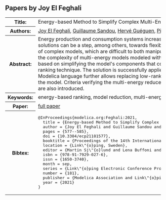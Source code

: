 ## Papers by Joy El Feghali
<table><tr><th>Title:</th>
<td>Energy-based Method to Simplify Complex Multi-Energy Modelica Models</td>
</tr>
<tr><th>Authors:</th>
<td>
<a href="/proceedings/authors/JoyElFeghali">Joy El Feghali</a>, <a href="/proceedings/authors/GuillaumeSandou">Guillaume Sandou</a>, <a href="/proceedings/authors/HerveGueguen">Hervé Guéguen</a>, <a href="/proceedings/authors/PierreHaessig">Pierre Haessig</a> and <a href="/proceedings/authors/DamienFaille">Damien Faille</a></td>
</tr>
<tr><th>Abstract:</th>
<td>Energy production and consumption systems increasingly require more flexibility. The design of new control solutions can be a step, among others, towards flexibility. However, these control solutions often rely on the use of complex models, which are difficult to both manipulate and simulate. This paper presents a solution to reduce the complexity of multi-energy models modeled with Modelica language. This complexity-reducing solution is based on simplifying the model&#x27;s components that contribute less to the total energy using an energy-based ranking technique. The solution is successfully applied to a complex city district model. A property of the Modelica language further allows replacing low-ranked components without being compelled to fully redesign the model. Criteria verifying the multi-energy reduced model&#x27;s precision, while respecting physical constraints, are also introduced.</td></tr>
<tr><th>Keywords:</th>
<td>energy-based ranking, model reduction, multi-energy systems, Modelica</td></tr>
<tr><th>Paper:</th>
<td><a href="https://doi.org/10.3384/ecp21181577">full paper</a></td>
</tr>
<tr><th>Bibtex:</th>
<td><pre>
@InProceedings{modelica.org:Feghali:2021,
  title = {Energy-based Method to Simplify Complex Multi-Energy Modelica Models},
  author = {Joy El Feghali and Guillaume Sandou and Herv\&#x27;e Gu\&#x27;eguen and Pierre Haessig and Damien Faille},
  pages = {577--585},
  doi = {10.3384/ecp21181577},
  booktitle = {Proceedings of the 14th International Modelica Conference},
  location = {Link\&quot;{o}ping, Sweden},
  editor = {Martin Sj\&quot;{o}lund and Lena Buffoni and Adrian Pop and Lennart Ochel},
  isbn = {978-91-7929-027-6},
  issn = {1650-3740},
  month = sep,
  series = {Link\&quot;{o}ping Electronic Conference Proceedings},
  number = {181},
  publisher = {Modelica Association and Link\&quot;{o}ping University Electronic Press},
  year = {2021}
}
</pre></td></tr>
</table><br>
